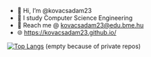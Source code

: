 - 👋 Hi, I’m @kovacsadam23
- 🌱 I study Computer Science Engineering
- 📧 Reach me @ kovacsadam23@edu.bme.hu
- 🌐 https://kovacsadam23.github.io/

[![Top Langs](https://github-readme-stats.vercel.app/api/top-langs/?username=kovacsadam23&layout=compact)](https://github.com/anuraghazra/github-readme-stats)
(empty because of private repos)
